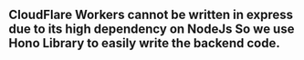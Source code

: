 ## CloudFlare Workers cannot be written in express due to its high dependency on NodeJs So we use Hono Library to easily write the backend code.
